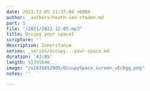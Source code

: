```yaml
---
date: 2021-12-05 11:37:04 +0000
author: _authors/heath-van-staden.md
part: 5
file: "/2021/2021-12-05.mp3"
title: Occupy your spaceI
scripture: ''
description: Inheritance
series: _series/occupy...your-space.md
duration: '43:05'
length: 51705646
image: "/v1635852905/OccupySpace_screen_u5cbgg.png"
notes: ''

---
```

